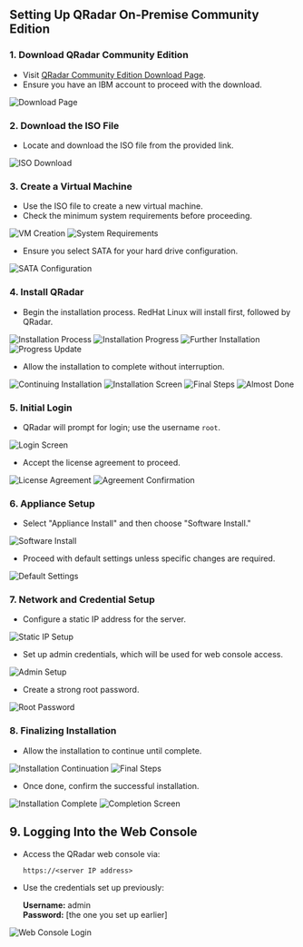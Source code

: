## Setting Up QRadar On-Premise Community Edition

### 1. Download QRadar Community Edition

- Visit [QRadar Community Edition Download Page](https://www.ibm.com/community/101/qradar/ce/).
- Ensure you have an IBM account to proceed with the download.

![Download Page](https://github.com/user-attachments/assets/c07ccdfe-7f65-45a4-a002-0a787364c8af)

### 2. Download the ISO File

- Locate and download the ISO file from the provided link.

![ISO Download](https://github.com/user-attachments/assets/90ffd459-08dc-4917-af04-060831dfb4ac)

### 3. Create a Virtual Machine

- Use the ISO file to create a new virtual machine.
- Check the minimum system requirements before proceeding.

![VM Creation](https://github.com/user-attachments/assets/3eb572d8-ed77-4a77-8d99-18ca02fea764)
![System Requirements](https://github.com/user-attachments/assets/eaa62891-8405-4ff0-aa20-b3f5e1902ab2)
- Ensure you select SATA for your hard drive configuration.

![SATA Configuration](https://github.com/user-attachments/assets/3534429c-f2b8-482c-9533-76af20df7887)

### 4. Install QRadar

- Begin the installation process. RedHat Linux will install first, followed by QRadar.

![Installation Process](https://github.com/user-attachments/assets/aa9437db-76bc-4f1a-aa51-e4311caed2ea)
![Installation Progress](https://github.com/user-attachments/assets/20fae855-0e71-443e-ab51-1d81bfc47f87)
![Further Installation](https://github.com/user-attachments/assets/f8f0702d-2e22-4c83-adf9-d39280fe9870)
![Progress Update](https://github.com/user-attachments/assets/d4dab7b5-3720-4630-b9f8-7b2cd4b71aed)

- Allow the installation to complete without interruption.

![Continuing Installation](https://github.com/user-attachments/assets/d133ecfe-1d8a-489c-b90c-5056bf338546)
![Installation Screen](https://github.com/user-attachments/assets/1694f989-eecd-47cc-b4aa-f12c0fbbf875)
![Final Steps](https://github.com/user-attachments/assets/5627bef8-d055-4a37-bcf4-42429b06d068)
![Almost Done](https://github.com/user-attachments/assets/68631872-4fcf-4077-a7ff-9f58bde4810f)

### 5. Initial Login

- QRadar will prompt for login; use the username `root`.

![Login Screen](https://github.com/user-attachments/assets/77604257-4ec5-421f-9b6b-061125fa3da9)
- Accept the license agreement to proceed.

![License Agreement](https://github.com/user-attachments/assets/979ef299-dad1-4ee0-b84d-5472b28db01b)
![Agreement Confirmation](https://github.com/user-attachments/assets/cc101f73-73c0-43ad-b0fe-c0862cb12026)

### 6. Appliance Setup

- Select "Appliance Install" and then choose "Software Install."

![Software Install](https://github.com/user-attachments/assets/256ad351-c329-40c1-97b3-765e36268bd5)
- Proceed with default settings unless specific changes are required.

![Default Settings](https://github.com/user-attachments/assets/4c96552b-0673-44e7-863f-f220e241580b)

### 7. Network and Credential Setup

- Configure a static IP address for the server.

![Static IP Setup](https://github.com/user-attachments/assets/5a6ac80c-2eb1-4b97-bfe6-0a9def71be9a)
- Set up admin credentials, which will be used for web console access.

![Admin Setup](https://github.com/user-attachments/assets/5f87fcfc-d11c-4bea-94ed-f6d2cedae388)
- Create a strong root password.

![Root Password](https://github.com/user-attachments/assets/3f6c4a6b-72d2-4524-845c-0c6a32dd0220)

### 8. Finalizing Installation

- Allow the installation to continue until complete.

![Installation Continuation](https://github.com/user-attachments/assets/7cf017d2-32db-4bf3-a73b-5ca36185f6d1)
![Final Steps](https://github.com/user-attachments/assets/6f5531ab-388f-4451-9199-3eef53574230)
- Once done, confirm the successful installation.

![Installation Complete](https://github.com/user-attachments/assets/431efef2-1ccf-4eb7-afad-e1b5c1acc274)
![Completion Screen](https://github.com/user-attachments/assets/25818a72-c4b6-4294-8e6b-72b5240172c4)

## 9. Logging Into the Web Console

- Access the QRadar web console via:
  
  `https://<server IP address>`

- Use the credentials set up previously:
  
  **Username:** admin  
  **Password:** [the one you set up earlier]

![Web Console Login](https://github.com/user-attachments/assets/6ddbcdf7-b7f8-4b0c-8509-11d849e172f0)
